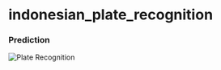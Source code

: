# indonesian_plate_recognition

### Prediction
![Plate Recognition](https://github.com/user-attachments/assets/436cadb4-6fda-40d5-855f-5e21740a03f9)
